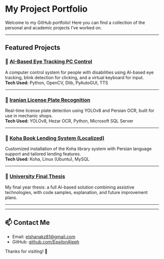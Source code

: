 # My Project Portfolio

Welcome to my GitHub portfolio! Here you can find a collection of the personal and academic projects I've worked on.

---

## Featured Projects

### 🔹 [AI-Based Eye Tracking PC Control](https://github.com/EpsilonAleph/AI-Assisted-Eye-Tracking-PC-Control)
A computer control system for people with disabilities using AI-based eye tracking, blink detection for clicking, and a virtual keyboard for input.  
**Tech Used:** Python, OpenCV, Dlib, PyAutoGUI, TTS

---

### 🔹 [Iranian License Plate Recognition](https://github.com/)
Real-time license plate detection using YOLOv8 and Persian OCR, built for use in mechanic shops.  
**Tech Used:** YOLOv8, Hezar OCR, Python, Microsoft SQL Server

---

### 🔹 [Koha Book Lending System (Localized)](https://github.com/)
Customized installation of the Koha library system with Persian language support and tailored lending features.  
**Tech Used:** Koha, Linux (Ubuntu), MySQL

---

### 🔹 [University Final Thesis](https://github.com/)
My final year thesis: a full AI-based solution combining assistive technologies, with code samples, explanation, and future improvement plans.  

---

---

## 📫 Contact Me

- Email: elshanakz81@gmail.com
- GitHub: [github.com/EpsilonAleph](https://github.com/EpsilonAleph)

Thanks for visiting! 🌟

